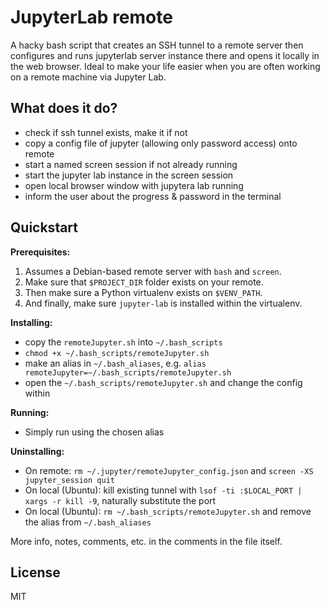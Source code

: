 # JupyterLab remote

A hacky bash script that creates an SSH tunnel to a remote server then configures and runs jupyterlab server instance there and opens it locally in the web browser. Ideal to make your life easier when you are often working on a remote machine via Jupyter Lab.  

## What does it do?

* check if ssh tunnel exists, make it if not
* copy a config file of jupyter (allowing only password access) onto remote
* start a named screen session if not already running
* start the jupyter lab instance in the screen session
* open local browser window with jupytera lab running  
* inform the user about the progress & password in the terminal


## Quickstart

**Prerequisites:**

1. Assumes a Debian-based remote server with `bash` and `screen`.
1. Make sure that `$PROJECT_DIR` folder exists on your remote.
1. Then make sure a Python virtualenv exists on `$VENV_PATH`.
1. And finally, make sure `jupyter-lab` is installed within the virtualenv.

**Installing:**

* copy the `remoteJupyter.sh` into `~/.bash_scripts`
* `chmod +x ~/.bash_scripts/remoteJupyter.sh`
* make an alias in `~/.bash_aliases`, e.g. `alias remoteJupyter=~/.bash_scripts/remoteJupyter.sh`
* open the `~/.bash_scripts/remoteJupyter.sh` and change the config within 

**Running:**

* Simply run using the chosen alias

**Uninstalling:**

* On remote: `rm ~/.jupyter/remoteJupyter_config.json` and `screen -XS jupyter_session quit`
* On local (Ubuntu): kill existing tunnel with `lsof -ti :$LOCAL_PORT | xargs -r kill -9`, naturally substitute the port
* On local (Ubuntu): `rm ~/.bash_scripts/remoteJupyter.sh` and remove the alias from `~/.bash_aliases` 

More info, notes, comments, etc. in the comments in the file itself.

## License

MIT